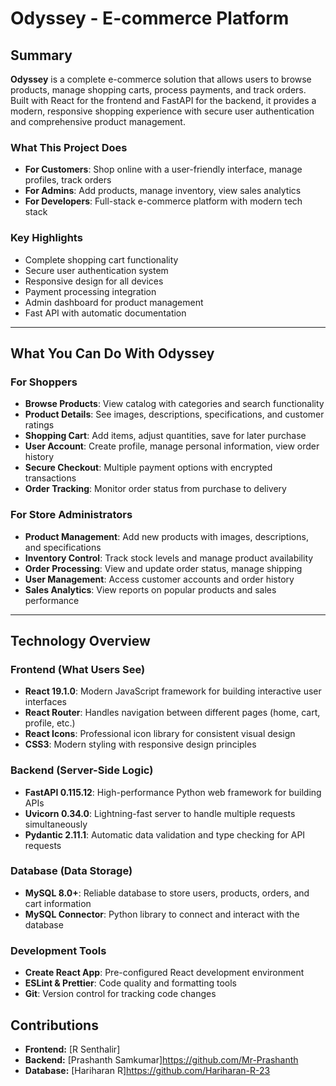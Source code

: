 # Odyssey - E-commerce Platform

## Summary

**Odyssey** is a complete e-commerce solution that allows users to browse products, manage shopping carts, process payments, and track orders. Built with React for the frontend and FastAPI for the backend, it provides a modern, responsive shopping experience with secure user authentication and comprehensive product management.

### What This Project Does
- **For Customers**: Shop online with a user-friendly interface, manage profiles, track orders
- **For Admins**: Add products, manage inventory, view sales analytics
- **For Developers**: Full-stack e-commerce platform with modern tech stack

### Key Highlights
-  Complete shopping cart functionality
-  Secure user authentication system
-  Responsive design for all devices
-  Payment processing integration
- Admin dashboard for product management
-  Fast API with automatic documentation

---

## What You Can Do With Odyssey

### For Shoppers
- **Browse Products**: View catalog with categories and search functionality
- **Product Details**: See images, descriptions, specifications, and customer ratings
- **Shopping Cart**: Add items, adjust quantities, save for later purchase
- **User Account**: Create profile, manage personal information, view order history
- **Secure Checkout**: Multiple payment options with encrypted transactions
- **Order Tracking**: Monitor order status from purchase to delivery

### For Store Administrators
- **Product Management**: Add new products with images, descriptions, and specifications
- **Inventory Control**: Track stock levels and manage product availability
- **Order Processing**: View and update order status, manage shipping
- **User Management**: Access customer accounts and order history
- **Sales Analytics**: View reports on popular products and sales performance

---

## Technology Overview

### Frontend (What Users See)
- **React 19.1.0**: Modern JavaScript framework for building interactive user interfaces
- **React Router**: Handles navigation between different pages (home, cart, profile, etc.)
- **React Icons**: Professional icon library for consistent visual design
- **CSS3**: Modern styling with responsive design principles

### Backend (Server-Side Logic)
- **FastAPI 0.115.12**: High-performance Python web framework for building APIs
- **Uvicorn 0.34.0**: Lightning-fast server to handle multiple requests simultaneously
- **Pydantic 2.11.1**: Automatic data validation and type checking for API requests

### Database (Data Storage)
- **MySQL 8.0+**: Reliable database to store users, products, orders, and cart information
- **MySQL Connector**: Python library to connect and interact with the database

### Development Tools
- **Create React App**: Pre-configured React development environment
- **ESLint & Prettier**: Code quality and formatting tools
- **Git**: Version control for tracking code changes

## Contributions

* **Frontend:** [R Senthalir]
* **Backend:** [Prashanth Samkumar]https://github.com/Mr-Prashanth
* **Database:** [Hariharan R]https://github.com/Hariharan-R-23




